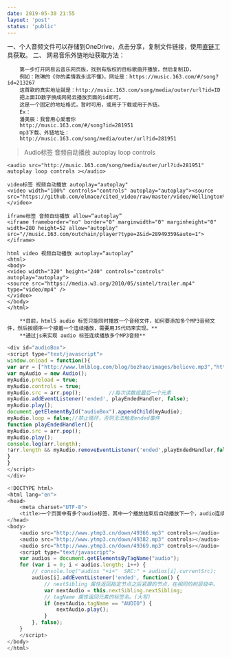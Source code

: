 ```yaml
---
date: 2019-05-30 21:55
layout: 'post'
status: 'public'
---
```


一、个人音频文件可以存储到OneDrive，点击分享，复制文件链接，使用[直链](https://onedrive.gimhoy.com)工具获取。
二、 网易音乐外链地址获取方法：

        第一步打开网易云音乐网页版，找到有版权的目标歌曲并播放，然后复制ID，
        例如：陈琳的《你的柔情我永远不懂》，网址是：https://music.163.com/#/song?id=213267
        这首歌的真实地址就是：http://music.163.com/song/media/outer/url?id=ID
        把上面ID数字换成网易云播放页面的id即可。
        这是一个固定的地址格式，暂时可用，或用于下载或用于外链。
        Ex：
        潘美辰：我曾用心爱着你
        http://music.163.com/#/song?id=281951
        mp3下载、外链地址：
        http://music.163.com/song/media/outer/url?id=281951

>Audio标签 音频自动播放 autoplay loop controls

```
<audio src="http://music.163.com/song/media/outer/url?id=281951" autoplay loop controls ></audio>
```

```
video标签 视频自动播放 autoplay="autoplay"
<video width="100%" controls="controls" autoplay="autoplay"><source src="https://github.com/elmace/cited_video/raw/master/video/Wellington%20Vacation%20Travel%20Guide%20%7C%20Expedia.mp4"></video>
```

```
iframe标签 音频自动播放 allow=“autoplay”
<iframe frameborder="no" border="0" marginwidth="0" marginheight="0" width=280 height=52 allow="autoplay" src="//music.163.com/outchain/player?type=2&id=28949359&auto=1"></iframe>
```

```
html video 视频自动播放 autoplay=“autoplay”
<html>
<body>
<video width="320" height="240" controls="controls" autoplay="autoplay">
<source src="https://media.w3.org/2010/05/sintel/trailer.mp4" type="video/mp4" />  
</video>
</body>
</html>
```

        **目前，html5 audio 标签只能同时播放一个音频文件，如何要添加多个MP3音频文件，然后按顺序一个接着一个连续播放，需要用JS代码来实现。**
        **通过js来实现 audio 标签连续播放多个MP3音频**

```js
<div id="audioBox"> 
<script type="text/javascript"> 
window.onload = function(){ 
var arr = ["http://www.lmlblog.com/blog/bozhao/images/believe.mp3","http://www.lmlblog.com/blog/bozhao/images/shui.mp3"];               //把需要播放的歌曲从后往前排，这里已添加两首音乐，可继续添加多个音乐 
var myAudio = new Audio(); 
myAudio.preload = true; 
myAudio.controls = true; 
myAudio.src = arr.pop();         //每次读数组最后一个元素 
myAudio.addEventListener('ended', playEndedHandler, false); 
myAudio.play(); 
document.getElementById("audioBox").appendChild(myAudio); 
myAudio.loop = false;//禁止循环，否则无法触发ended事件 
function playEndedHandler(){ 
myAudio.src = arr.pop(); 
myAudio.play(); 
console.log(arr.length); 
!arr.length && myAudio.removeEventListener('ended',playEndedHandler,false);//只有一个元素时解除绑定 
} 
} 
</script> 
</div>
```

```js
<!DOCTYPE html>
<html lang="en">
<head>
    <meta charset="UTF-8">
    <title>一个页面中有多个audio标签，其中一个播放结束后自动播放下一个，audio连续播放</title>
</head>
<body>
    <audio src="http://www.ytmp3.cn/down/49366.mp3" controls></audio>
    <audio src="http://www.ytmp3.cn/down/49382.mp3" controls></audio>
    <audio src="http://www.ytmp3.cn/down/49369.mp3" controls></audio>
    <script type="text/javascript">
    var audios = document.getElementsByTagName("audio");
    for (var i = 0; i < audios.length; i++) {
        // console.log("audios "+i+"  SRC:" + audios[i].currentSrc);
        audios[i].addEventListener('ended', function() {
            // nextSibling 属性返回指定节点之后紧跟的节点，在相同的树层级中。
            var nextAudio = this.nextSibling.nextSibling;
            // tagName 属性返回元素的标签名。(大写)
            if (nextAudio.tagName == "AUDIO") {
                nextAudio.play();
            }
        }, false);
    }
    </script>
</body>
</html>
```

